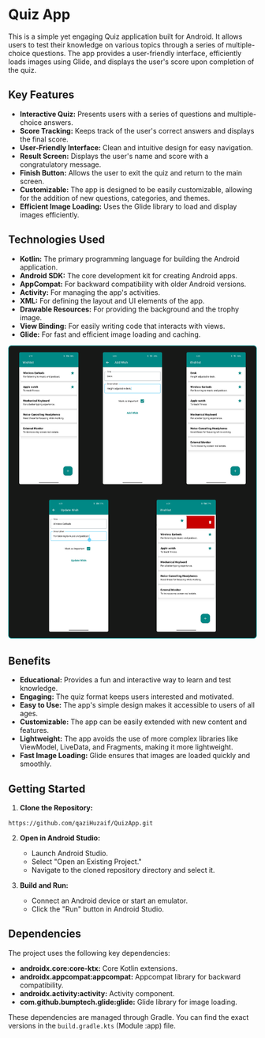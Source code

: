 # Quiz App

This is a simple yet engaging Quiz application built for Android. It allows users to test their knowledge on various topics through a series of multiple-choice questions. The app provides a user-friendly interface, efficiently loads images using Glide, and displays the user's score upon completion of the quiz.

## Key Features

*   **Interactive Quiz:** Presents users with a series of questions and multiple-choice answers.
*   **Score Tracking:** Keeps track of the user's correct answers and displays the final score.
*   **User-Friendly Interface:** Clean and intuitive design for easy navigation.
*   **Result Screen:** Displays the user's name and score with a congratulatory message.
*   **Finish Button:** Allows the user to exit the quiz and return to the main screen.
*   **Customizable:** The app is designed to be easily customizable, allowing for the addition of new questions, categories, and themes.
*   **Efficient Image Loading:** Uses the Glide library to load and display images efficiently.

## Technologies Used

*   **Kotlin:** The primary programming language for building the Android application.
*   **Android SDK:** The core development kit for creating Android apps.
*   **AppCompat:** For backward compatibility with older Android versions.
*   **Activity:** For managing the app's activities.
*   **XML:** For defining the layout and UI elements of the app.
*   **Drawable Resources:** For providing the background and the trophy image.
*   **View Binding:** For easily writing code that interacts with views.
*   **Glide:** For fast and efficient image loading and caching.


![SVG Image](https://raw.githubusercontent.com/qaziHuzaif/WishlistApp/d39865776d4d5b252c302a6c6034f8762fe000b0/Wishlist%20App.svg)



## Benefits

*   **Educational:** Provides a fun and interactive way to learn and test knowledge.
*   **Engaging:** The quiz format keeps users interested and motivated.
*   **Easy to Use:** The app's simple design makes it accessible to users of all ages.
*   **Customizable:** The app can be easily extended with new content and features.
*   **Lightweight:** The app avoids the use of more complex libraries like ViewModel, LiveData, and Fragments, making it more lightweight.
*   **Fast Image Loading:** Glide ensures that images are loaded quickly and smoothly.

## Getting Started

1.  **Clone the Repository:**
   ```
   https://github.com/qaziHuzaif/QuizApp.git
```
2.  **Open in Android Studio:**

    *   Launch Android Studio.
    *   Select "Open an Existing Project."
    *   Navigate to the cloned repository directory and select it.

3.  **Build and Run:**

    *   Connect an Android device or start an emulator.
    *   Click the "Run" button in Android Studio.

## Dependencies

The project uses the following key dependencies:

*   **androidx.core:core-ktx:** Core Kotlin extensions.
*   **androidx.appcompat:appcompat:** Appcompat library for backward compatibility.
*   **androidx.activity:activity:** Activity component.
*   **com.github.bumptech.glide:glide:** Glide library for image loading.

These dependencies are managed through Gradle. You can find the exact versions in the `build.gradle.kts` (Module :app) file.
